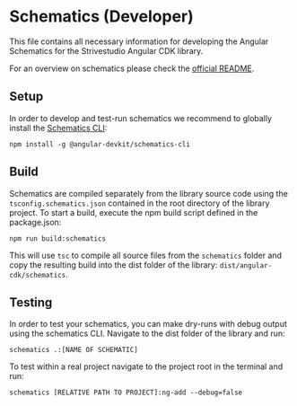 # Schematics (Developer)

This file contains all necessary information for developing the Angular Schematics for the Strivestudio Angular CDK library.

For an overview on schematics please check the [official README](https://github.com/angular/angular-cli/blob/HEAD/packages/angular_devkit/schematics/README.md).

## Setup

In order to develop and test-run schematics we recommend to globally install the [Schematics CLI](https://www.npmjs.com/package/@angular-devkit/schematics-cli):

    npm install -g @angular-devkit/schematics-cli

## Build

Schematics are compiled separately from the library source code using the `tsconfig.schematics.json` contained in the root directory of the library project. To start a build, execute the npm build script defined in the package.json: 

    npm run build:schematics

This will use `tsc` to compile all source files from the `schematics` folder and copy the resulting build into the dist folder of the library: `dist/angular-cdk/schematics`.

## Testing

In order to test your schematics, you can make dry-runs with debug output using the schematics CLI. Navigate to the dist folder of the library and run:

    schematics .:[NAME OF SCHEMATIC]

To test within a real project navigate to the project root in the terminal and run:

    schematics [RELATIVE PATH TO PROJECT]:ng-add --debug=false
